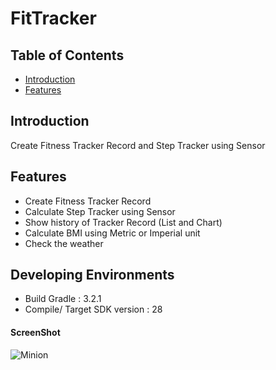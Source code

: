 # FitTracker

## Table of Contents

- [Introduction](#introduction)
- [Features](#features)

## Introduction
Create Fitness Tracker Record and Step Tracker using Sensor 

## Features
* Create Fitness Tracker Record
* Calculate Step Tracker using Sensor
* Show history of Tracker Record (List and Chart)
* Calculate BMI using Metric or Imperial unit
* Check the weather

## Developing Environments
- Build Gradle : 3.2.1
- Compile/ Target SDK version : 28

#### ScreenShot

![Minion](https://github.com/sangaelee/FitTracker/blob/master/app/src/main/res/drawable/calorie.png)

